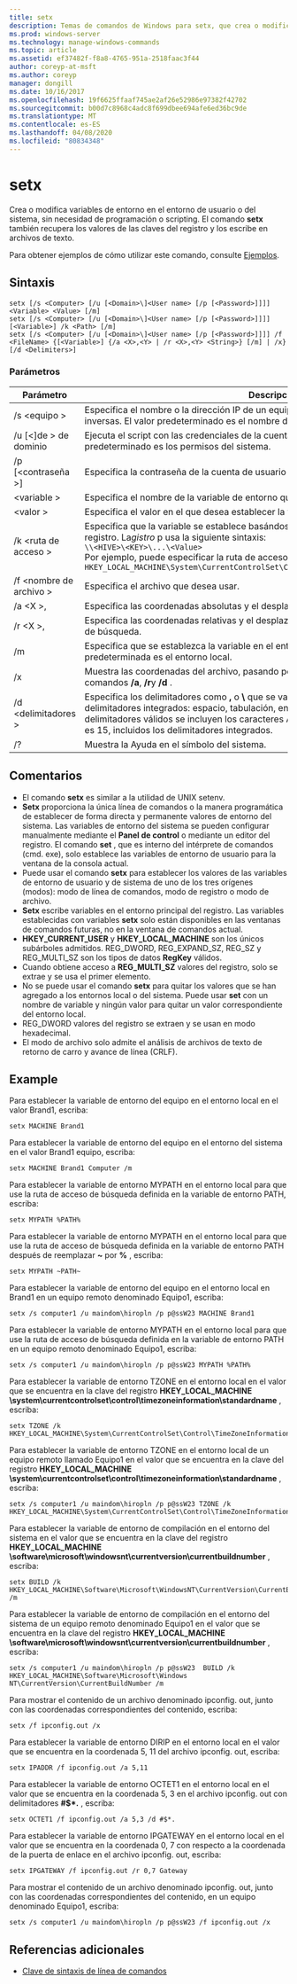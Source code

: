 ```yaml
---
title: setx
description: Temas de comandos de Windows para setx, que crea o modifica variables de entorno en el entorno de usuario o del sistema, sin necesidad de programación o scripting.
ms.prod: windows-server
ms.technology: manage-windows-commands
ms.topic: article
ms.assetid: ef37482f-f8a8-4765-951a-2518faac3f44
author: coreyp-at-msft
ms.author: coreyp
manager: dongill
ms.date: 10/16/2017
ms.openlocfilehash: 19f6625ffaaf745ae2af26e52986e97382f42702
ms.sourcegitcommit: b00d7c8968c4adc8f699dbee694afe6ed36bc9de
ms.translationtype: MT
ms.contentlocale: es-ES
ms.lasthandoff: 04/08/2020
ms.locfileid: "80834348"
---
```

# <a name="setx"></a>setx

Crea o modifica variables de entorno en el entorno de usuario o del sistema, sin necesidad de programación o scripting. El comando **setx** también recupera los valores de las claves del registro y los escribe en archivos de texto.

Para obtener ejemplos de cómo utilizar este comando, consulte [Ejemplos](#BKMK_examples).

## <a name="syntax"></a>Sintaxis

```
setx [/s <Computer> [/u [<Domain>\]<User name> [/p [<Password>]]]] <Variable> <Value> [/m]
setx [/s <Computer> [/u [<Domain>\]<User name> [/p [<Password>]]]] [<Variable>] /k <Path> [/m]
setx [/s <Computer> [/u [<Domain>\]<User name> [/p [<Password>]]]] /f <FileName> {[<Variable>] {/a <X>,<Y> | /r <X>,<Y> <String>} [/m] | /x} [/d <Delimiters>]
```

### <a name="parameters"></a>Parámetros

|         Parámetro          |                                                                                                                                              Descripción                                                                                                                                              |
|----------------------------|-------------------------------------------------------------------------------------------------------------------------------------------------------------------------------------------------------------------------------------------------------------------------------------------------------|
|       /s \<equipo >       |                                                                                  Especifica el nombre o la dirección IP de un equipo remoto. No use barras diagonales inversas. El valor predeterminado es el nombre del equipo local.                                                                                  |
| /u [\<\]de > de dominio <User name> |                                                                                           Ejecuta el script con las credenciales de la cuenta de usuario especificada. El valor predeterminado es los permisos del sistema.                                                                                            |
|      /p [\<contraseña >]      |                                                                                                         Especifica la contraseña de la cuenta de usuario que se especifica en el parámetro **/u** .                                                                                                         |
|        \<variable >         |                                                                                                                 Especifica el nombre de la variable de entorno que desea establecer.                                                                                                                  |
|          \<valor >          |                                                                                                                Especifica el valor en el que desea establecer la variable de entorno.                                                                                                                 |
|         /k \<ruta de acceso >         | Especifica que la variable se establece basándose en la información de una clave del registro. La*gistro* p usa la siguiente sintaxis:</br>`\\<HIVE>\<KEY>\...\<Value>`</br>Por ejemplo, puede especificar la ruta de acceso siguiente:</br>`HKEY_LOCAL_MACHINE\System\CurrentControlSet\Control\TimeZoneInformation\StandardName` |
|      /f \<nombre de archivo >       |                                                                                                                               Especifica el archivo que desea usar.                                                                                                                                |
|        /a \<X >,<Y>         |                                                                                                                    Especifica las coordenadas absolutas y el desplazamiento como parámetros de búsqueda.                                                                                                                    |
|   /r \<X >,<Y> <String>   |                                                                                                            Especifica las coordenadas relativas y el desplazamiento de la **cadena** como parámetros de búsqueda.                                                                                                            |
|             /m             |                                                                                                Especifica que se establezca la variable en el entorno del sistema. La configuración predeterminada es el entorno local.                                                                                                 |
|             /x             |                                                                                                       Muestra las coordenadas del archivo, pasando por alto las opciones de la línea de comandos **/a**, **/r**y **/d** .                                                                                                        |
|      /d \<delimitadores >      |                    Especifica los delimitadores como **,** o **\\** que se van a usar además de los cuatro delimitadores integrados: espacio, tabulación, entrada y avance de velocidad. Entre los delimitadores válidos se incluyen los caracteres ASCII. El número máximo de delimitadores es 15, incluidos los delimitadores integrados.                    |
|             /?             |                                                                                                                                 Muestra la Ayuda en el símbolo del sistema.                                                                                                                                  |

## <a name="remarks"></a>Comentarios

-   El comando **setx** es similar a la utilidad de UNIX setenv.
-   **Setx** proporciona la única línea de comandos o la manera programática de establecer de forma directa y permanente valores de entorno del sistema. Las variables de entorno del sistema se pueden configurar manualmente mediante el **Panel de control** o mediante un editor del registro. El comando **set** , que es interno del intérprete de comandos (cmd. exe), solo establece las variables de entorno de usuario para la ventana de la consola actual.
-   Puede usar el comando **setx** para establecer los valores de las variables de entorno de usuario y de sistema de uno de los tres orígenes (modos): modo de línea de comandos, modo de registro o modo de archivo.
-   **Setx** escribe variables en el entorno principal del registro. Las variables establecidas con variables **setx** solo están disponibles en las ventanas de comandos futuras, no en la ventana de comandos actual.
-   **HKEY_CURRENT_USER** y **HKEY_LOCAL_MACHINE** son los únicos subárboles admitidos. REG_DWORD, REG_EXPAND_SZ, REG_SZ y REG_MULTI_SZ son los tipos de datos **RegKey** válidos.
-   Cuando obtiene acceso a **REG_MULTI_SZ** valores del registro, solo se extrae y se usa el primer elemento.
-   No se puede usar el comando **setx** para quitar los valores que se han agregado a los entornos local o del sistema. Puede usar **set** con un nombre de variable y ningún valor para quitar un valor correspondiente del entorno local.
-   REG_DWORD valores del registro se extraen y se usan en modo hexadecimal.
-   El modo de archivo solo admite el análisis de archivos de texto de retorno de carro y avance de línea (CRLF).

## <a name="examples"></a><a name=BKMK_examples></a>Example

Para establecer la variable de entorno del equipo en el entorno local en el valor Brand1, escriba:
```
setx MACHINE Brand1
```
Para establecer la variable de entorno del equipo en el entorno del sistema en el valor Brand1 equipo, escriba:
```
setx MACHINE Brand1 Computer /m
```
Para establecer la variable de entorno MYPATH en el entorno local para que use la ruta de acceso de búsqueda definida en la variable de entorno PATH, escriba:
```
setx MYPATH %PATH%
```
Para establecer la variable de entorno MYPATH en el entorno local para que use la ruta de acceso de búsqueda definida en la variable de entorno PATH después de reemplazar **~** por **%** , escriba:
```
setx MYPATH ~PATH~ 
```
Para establecer la variable de entorno del equipo en el entorno local en Brand1 en un equipo remoto denominado Equipo1, escriba:
```
setx /s computer1 /u maindom\hiropln /p p@ssW23 MACHINE Brand1
```
Para establecer la variable de entorno MYPATH en el entorno local para que use la ruta de acceso de búsqueda definida en la variable de entorno PATH en un equipo remoto denominado Equipo1, escriba:
```
setx /s computer1 /u maindom\hiropln /p p@ssW23 MYPATH %PATH%
```
Para establecer la variable de entorno TZONE en el entorno local en el valor que se encuentra en la clave del registro **HKEY_LOCAL_MACHINE \system\currentcontrolset\control\timezoneinformation\standardname** , escriba:
```
setx TZONE /k HKEY_LOCAL_MACHINE\System\CurrentControlSet\Control\TimeZoneInformation\StandardName 
```
Para establecer la variable de entorno TZONE en el entorno local de un equipo remoto llamado Equipo1 en el valor que se encuentra en la clave del registro **HKEY_LOCAL_MACHINE \system\currentcontrolset\control\timezoneinformation\standardname** , escriba:
```
setx /s computer1 /u maindom\hiropln /p p@ssW23 TZONE /k HKEY_LOCAL_MACHINE\System\CurrentControlSet\Control\TimeZoneInformation\StandardName 
```
Para establecer la variable de entorno de compilación en el entorno del sistema en el valor que se encuentra en la clave del registro **HKEY_LOCAL_MACHINE \software\microsoft\windowsnt\currentversion\currentbuildnumber** , escriba:
```
setx BUILD /k HKEY_LOCAL_MACHINE\Software\Microsoft\WindowsNT\CurrentVersion\CurrentBuildNumber /m
```
Para establecer la variable de entorno de compilación en el entorno del sistema de un equipo remoto denominado Equipo1 en el valor que se encuentra en la clave del registro **HKEY_LOCAL_MACHINE \software\microsoft\windowsnt\currentversion\currentbuildnumber** , escriba:
```
setx /s computer1 /u maindom\hiropln /p p@ssW23  BUILD /k HKEY_LOCAL_MACHINE\Software\Microsoft\Windows NT\CurrentVersion\CurrentBuildNumber /m
```
Para mostrar el contenido de un archivo denominado ipconfig. out, junto con las coordenadas correspondientes del contenido, escriba:
```
setx /f ipconfig.out /x
```
Para establecer la variable de entorno DIRIP en el entorno local en el valor que se encuentra en la coordenada 5, 11 del archivo ipconfig. out, escriba:
```
setx IPADDR /f ipconfig.out /a 5,11
```
Para establecer la variable de entorno OCTET1 en el entorno local en el valor que se encuentra en la coordenada 5, 3 en el archivo ipconfig. out con delimitadores **#$\*.** , escriba:
```
setx OCTET1 /f ipconfig.out /a 5,3 /d #$*. 
```
Para establecer la variable de entorno IPGATEWAY en el entorno local en el valor que se encuentra en la coordenada 0, 7 con respecto a la coordenada de la puerta de enlace en el archivo ipconfig. out, escriba:
```
setx IPGATEWAY /f ipconfig.out /r 0,7 Gateway 
```
Para mostrar el contenido de un archivo denominado ipconfig. out, junto con las coordenadas correspondientes del contenido, en un equipo denominado Equipo1, escriba:
```
setx /s computer1 /u maindom\hiropln /p p@ssW23 /f ipconfig.out /x 
```

## <a name="additional-references"></a>Referencias adicionales

- [Clave de sintaxis de línea de comandos](command-line-syntax-key.md)